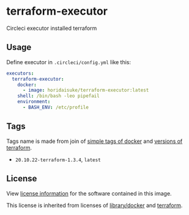 # terraform-executor
Circleci executor installed terraform

## Usage

Define executor in `.circleci/config.yml` like this:

```yaml
executors:
  terraform-executor:
    docker:
      - image: horidaisuke/terraform-executor:latest
    shell: /bin/bash -leo pipefail
    environment:
      - BASH_ENV: /etc/profile
```

## Tags

Tags name is made from join of [simple tags of docker](https://hub.docker.com/_/docker) and [versions of terraform](https://github.com/hashicorp/terraform/tags).

* `20.10.22-terraform-1.3.4`, `latest`

## License

View [license information](https://github.com/horidaisuke/terraform-executor/blob/main/LICENSE) for the software contained in this image.

This license is inherited from licenses of [library/docker](https://hub.docker.com/_/docker) and [terraform](https://github.com/hashicorp/terraform/blob/main/LICENSE).
